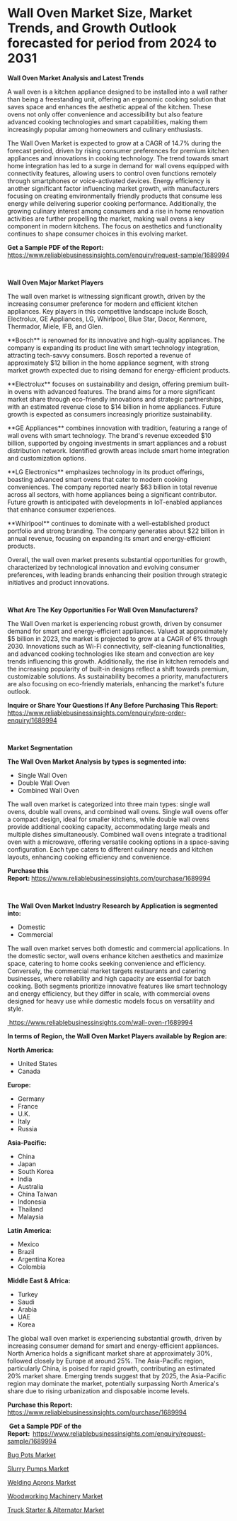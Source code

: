 <p><h1>Wall Oven Market Size, Market Trends, and Growth Outlook forecasted for period from 2024 to 2031</h1></p><p><strong>Wall Oven Market Analysis and Latest Trends</strong></p>
<p><p>A wall oven is a kitchen appliance designed to be installed into a wall rather than being a freestanding unit, offering an ergonomic cooking solution that saves space and enhances the aesthetic appeal of the kitchen. These ovens not only offer convenience and accessibility but also feature advanced cooking technologies and smart capabilities, making them increasingly popular among homeowners and culinary enthusiasts.</p><p>The Wall Oven Market is expected to grow at a CAGR of 14.7% during the forecast period, driven by rising consumer preferences for premium kitchen appliances and innovations in cooking technology. The trend towards smart home integration has led to a surge in demand for wall ovens equipped with connectivity features, allowing users to control oven functions remotely through smartphones or voice-activated devices. Energy efficiency is another significant factor influencing market growth, with manufacturers focusing on creating environmentally friendly products that consume less energy while delivering superior cooking performance. Additionally, the growing culinary interest among consumers and a rise in home renovation activities are further propelling the market, making wall ovens a key component in modern kitchens. The focus on aesthetics and functionality continues to shape consumer choices in this evolving market.</p></p>
<p><strong>Get a Sample PDF of the Report:&nbsp;</strong> <a href="https://www.reliablebusinessinsights.com/enquiry/request-sample/1689994?utm_campaign=1119&utm_medium=2&utm_source=Github&utm_content=ia&utm_term=17102024&utm_id=wall-oven">https://www.reliablebusinessinsights.com/enquiry/request-sample/1689994</a></p>
<p>&nbsp;</p>
<p><strong>Wall Oven Major Market Players</strong></p>
<p><p>The wall oven market is witnessing significant growth, driven by the increasing consumer preference for modern and efficient kitchen appliances. Key players in this competitive landscape include Bosch, Electrolux, GE Appliances, LG, Whirlpool, Blue Star, Dacor, Kenmore, Thermador, Miele, IFB, and Glen.</p><p>**Bosch** is renowned for its innovative and high-quality appliances. The company is expanding its product line with smart technology integration, attracting tech-savvy consumers. Bosch reported a revenue of approximately $12 billion in the home appliance segment, with strong market growth expected due to rising demand for energy-efficient products.</p><p>**Electrolux** focuses on sustainability and design, offering premium built-in ovens with advanced features. The brand aims for a more significant market share through eco-friendly innovations and strategic partnerships, with an estimated revenue close to $14 billion in home appliances. Future growth is expected as consumers increasingly prioritize sustainability.</p><p>**GE Appliances** combines innovation with tradition, featuring a range of wall ovens with smart technology. The brand's revenue exceeded $10 billion, supported by ongoing investments in smart appliances and a robust distribution network. Identified growth areas include smart home integration and customization options.</p><p>**LG Electronics** emphasizes technology in its product offerings, boasting advanced smart ovens that cater to modern cooking conveniences. The company reported nearly $63 billion in total revenue across all sectors, with home appliances being a significant contributor. Future growth is anticipated with developments in IoT-enabled appliances that enhance consumer experiences.</p><p>**Whirlpool** continues to dominate with a well-established product portfolio and strong branding. The company generates about $22 billion in annual revenue, focusing on expanding its smart and energy-efficient products.</p><p>Overall, the wall oven market presents substantial opportunities for growth, characterized by technological innovation and evolving consumer preferences, with leading brands enhancing their position through strategic initiatives and product innovations.</p></p>
<p>&nbsp;</p>
<p><strong>What Are The Key Opportunities For Wall Oven Manufacturers?</strong></p>
<p><p>The Wall Oven market is experiencing robust growth, driven by consumer demand for smart and energy-efficient appliances. Valued at approximately $5 billion in 2023, the market is projected to grow at a CAGR of 6% through 2030. Innovations such as Wi-Fi connectivity, self-cleaning functionalities, and advanced cooking technologies like steam and convection are key trends influencing this growth. Additionally, the rise in kitchen remodels and the increasing popularity of built-in designs reflect a shift towards premium, customizable solutions. As sustainability becomes a priority, manufacturers are also focusing on eco-friendly materials, enhancing the market's future outlook.</p></p>
<p><strong>Inquire or Share Your Questions If Any Before Purchasing This Report:</strong> <a href="https://www.reliablebusinessinsights.com/enquiry/pre-order-enquiry/1689994?utm_campaign=1119&utm_medium=2&utm_source=Github&utm_content=ia&utm_term=17102024&utm_id=wall-oven">https://www.reliablebusinessinsights.com/enquiry/pre-order-enquiry/1689994</a></p>
<p>&nbsp;</p>
<p><strong>Market Segmentation</strong></p>
<p><strong>The Wall Oven Market Analysis by types is segmented into:</strong></p>
<p><ul><li>Single Wall Oven</li><li>Double Wall Oven</li><li>Combined Wall Oven</li></ul></p>
<p><p>The wall oven market is categorized into three main types: single wall ovens, double wall ovens, and combined wall ovens. Single wall ovens offer a compact design, ideal for smaller kitchens, while double wall ovens provide additional cooking capacity, accommodating large meals and multiple dishes simultaneously. Combined wall ovens integrate a traditional oven with a microwave, offering versatile cooking options in a space-saving configuration. Each type caters to different culinary needs and kitchen layouts, enhancing cooking efficiency and convenience.</p></p>
<p><strong>Purchase this Report:&nbsp;</strong><a href="https://www.reliablebusinessinsights.com/purchase/1689994?utm_campaign=1119&utm_medium=2&utm_source=Github&utm_content=ia&utm_term=17102024&utm_id=wall-oven">https://www.reliablebusinessinsights.com/purchase/1689994</a></p>
<p>&nbsp;</p>
<p><strong>The Wall Oven Market Industry Research by Application is segmented into:</strong></p>
<p><ul><li>Domestic</li><li>Commercial</li></ul></p>
<p><p>The wall oven market serves both domestic and commercial applications. In the domestic sector, wall ovens enhance kitchen aesthetics and maximize space, catering to home cooks seeking convenience and efficiency. Conversely, the commercial market targets restaurants and catering businesses, where reliability and high capacity are essential for batch cooking. Both segments prioritize innovative features like smart technology and energy efficiency, but they differ in scale, with commercial ovens designed for heavy use while domestic models focus on versatility and style.</p></p>
<p><a href="https://www.reliablebusinessinsights.com/wall-oven-r1689994?utm_campaign=1119&utm_medium=2&utm_source=Github&utm_content=ia&utm_term=17102024&utm_id=wall-oven">&nbsp;https://www.reliablebusinessinsights.com/wall-oven-r1689994</a></p>
<p><strong>In terms of Region, the Wall Oven Market Players available by Region are:</strong></p>
<p>
    <p> <strong> North America: </strong>
        <ul>
            <li>United States</li>
            <li>Canada</li>
        </ul>
        </p> 
    <p> <strong> Europe: </strong>
        <ul>
            <li>Germany</li>
            <li>France</li>
            <li>U.K.</li>
            <li>Italy</li>
            <li>Russia</li>
        </ul>
        </p> 
    <p> <strong> Asia-Pacific: </strong>
        <ul>
            <li>China</li>
            <li>Japan</li>
            <li>South Korea</li>
            <li>India</li>
            <li>Australia</li>
            <li>China Taiwan</li>
            <li>Indonesia</li>
            <li>Thailand</li>
            <li>Malaysia</li>
        </ul>
        </p> 
    <p> <strong> Latin America: </strong>
        <ul>
            <li>Mexico</li>
            <li>Brazil</li>
            <li>Argentina Korea</li>
            <li>Colombia</li>
        </ul>
        </p> 
    <p> <strong> Middle East & Africa: </strong>
        <ul>
            <li>Turkey</li>
            <li>Saudi</li>
            <li>Arabia</li>
            <li>UAE</li>
            <li>Korea</li>
        </ul>
    </p>
    </p>
<p><p>The global wall oven market is experiencing substantial growth, driven by increasing consumer demand for smart and energy-efficient appliances. North America holds a significant market share at approximately 30%, followed closely by Europe at around 25%. The Asia-Pacific region, particularly China, is poised for rapid growth, contributing an estimated 20% market share. Emerging trends suggest that by 2025, the Asia-Pacific region may dominate the market, potentially surpassing North America's share due to rising urbanization and disposable income levels.</p></p>
<p><strong>Purchase this Report: </strong><a href="https://www.reliablebusinessinsights.com/purchase/1689994?utm_campaign=1119&utm_medium=2&utm_source=Github&utm_content=ia&utm_term=17102024&utm_id=wall-oven">https://www.reliablebusinessinsights.com/purchase/1689994</a></p>
<p>&nbsp;<strong>Get a Sample PDF of the Report:&nbsp;&nbsp;</strong><a href="https://www.reliablebusinessinsights.com/enquiry/request-sample/1689994?utm_campaign=1119&utm_medium=2&utm_source=Github&utm_content=ia&utm_term=17102024&utm_id=wall-oven">https://www.reliablebusinessinsights.com/enquiry/request-sample/1689994</a></p>
<p><strong></strong></p>
<p><p><a href="https://www.linkedin.com/pulse/evolution-bug-pots-market-key-shifts-from-2024-2031-analyze-market-spegc?utm_campaign=1119&utm_medium=2&utm_source=Github&utm_content=ia&utm_term=17102024&utm_id=wall-oven">Bug Pots Market</a></p><p><a href="https://issuu.com/reportprime-2/docs/slurry-pumps-market-size-2030.pptx_3a3a289ad5a700?utm_campaign=1119&utm_medium=2&utm_source=Github&utm_content=ia&utm_term=17102024&utm_id=wall-oven">Slurry Pumps Market</a></p><p><a href="https://www.linkedin.com/pulse/welding-aprons-market-size-share-growth-analysis-type-application-xhs1c?utm_campaign=1119&utm_medium=2&utm_source=Github&utm_content=ia&utm_term=17102024&utm_id=wall-oven">Welding Aprons Market</a></p><p><a href="https://issuu.com/reportprime-2/docs/woodworking-machinery-market-size-2_a807e11212ebd6?utm_campaign=1119&utm_medium=2&utm_source=Github&utm_content=ia&utm_term=17102024&utm_id=wall-oven">Woodworking Machinery Market</a></p><p><a href="https://github.com/fendtankandh/Market-Research-Report-List-1/blob/main/truck-starter-alternator-market.md?utm_campaign=1119&utm_medium=2&utm_source=Github&utm_content=ia&utm_term=17102024&utm_id=wall-oven">Truck Starter & Alternator Market</a></p></p>